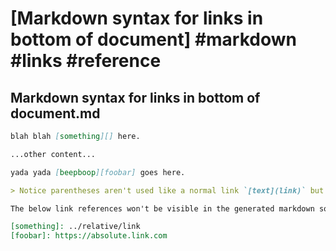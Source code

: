 # [Markdown syntax for links in bottom of document] #markdown #links #reference

## Markdown syntax for links in bottom of document.md

```markdown
blah blah [something][] here.

...other content...

yada yada [beepboop][foobar] goes here. 

> Notice parentheses aren't used like a normal link `[text](link)` but two square brackets `[text][ref]`.

The below link references won't be visible in the generated markdown so you'll have to click on 'edit' (or 'view raw') to see it.

[something]: ../relative/link
[foobar]: https://absolute.link.com
```

